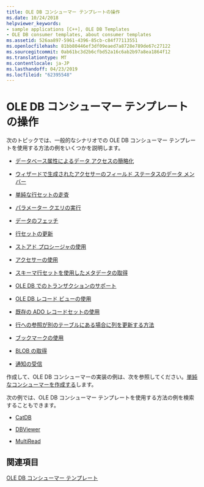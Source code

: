 ```yaml
---
title: OLE DB コンシューマー テンプレートの操作
ms.date: 10/24/2018
helpviewer_keywords:
- sample applications [C++], OLE DB Templates
- OLE DB consumer templates, about consumer templates
ms.assetid: 526aa897-5961-4396-85cb-c84f77113551
ms.openlocfilehash: 81bb80446ef3df09eaed7a8728e789de67c27122
ms.sourcegitcommit: 0ab61bc3d2b6cfbd52a16c6ab2b97a8ea1864f12
ms.translationtype: MT
ms.contentlocale: ja-JP
ms.lasthandoff: 04/23/2019
ms.locfileid: "62395548"
---
```

# <a name="working-with-ole-db-consumer-templates"></a>OLE DB コンシューマー テンプレートの操作

次のトピックでは、一般的なシナリオでの OLE DB コンシューマー テンプレートを使用する方法の例をいくつかを説明します。

- [データベース属性によるデータ アクセスの簡略化](../../data/oledb/simplifying-data-access-with-database-attributes.md)

- [ウィザードで生成されたアクセサーのフィールド ステータスのデータ メンバー](../../data/oledb/field-status-data-members-in-wizard-generated-accessors.md)

- [単純な行セットの走査](../../data/oledb/traversing-a-simple-rowset.md)

- [パラメーター クエリの実行](../../data/oledb/issuing-a-parameterized-query.md)

- [データのフェッチ](../../data/oledb/fetching-data.md)

- [行セットの更新](../../data/oledb/updating-rowsets.md)

- [ストアド プロシージャの使用](../../data/oledb/using-stored-procedures.md)

- [アクセサーの使用](../../data/oledb/using-accessors.md)

- [スキーマ行セットを使用したメタデータの取得](../../data/oledb/obtaining-metadata-with-schema-rowsets.md)

- [OLE DB でのトランザクションのサポート](../../data/oledb/supporting-transactions-in-ole-db.md)

- [OLE DB レコード ビューの使用](../../data/oledb/using-ole-db-record-views.md)

- [既存の ADO レコードセットの使用](../../data/oledb/using-an-existing-ado-recordset.md)

- [行への参照が別のテーブルにある場合に列を更新する方法](../../data/oledb/updating-a-column-when-another-table-contains-a-reference-to-the-row.md)

- [ブックマークの使用](../../data/oledb/using-bookmarks.md)

- [BLOB の取得](../../data/oledb/retrieving-a-blob.md)

- [通知の受信](../../data/oledb/receiving-notifications.md)

作成して、OLE DB コンシューマーの実装の例は、次を参照してください。[単純なコンシューマーを作成する](../../data/oledb/creating-an-ole-db-consumer.md)します。

次の例では、OLE DB コンシューマー テンプレートを使用する方法の例を検索することもできます。

- [CatDB](https://github.com/Microsoft/VCSamples)

- [DBViewer](https://github.com/Microsoft/VCSamples)

- [MultiRead](https://github.com/Microsoft/VCSamples)

## <a name="see-also"></a>関連項目

[OLE DB コンシューマー テンプレート](../../data/oledb/ole-db-consumer-templates-cpp.md)
